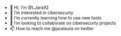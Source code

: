 - 👋 Hi, I’m @LJara92
- 👀 I’m interested in cibersecurty
- 🌱 I’m currently learning how to use new tools
- 💞️ I’m looking to collaborate on cibersecurty projects
- 📫 How to reach me @jaralauta on twitter

<!---
LJara92/LJara92 is a ✨ special ✨ repository because its `README.md` (this file) appears on your GitHub profile.
You can click the Preview link to take a look at your changes.
--->
